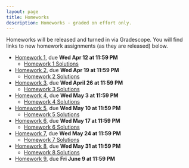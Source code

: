 ```yaml
---
layout: page
title: Homeworks
description: Homeworks - graded on effort only.
---
```


Homeworks will be released and turned in via Gradescope.  You will find links to new homework assignments (as they are released) below.

- [Homework 1](https://www.gradescope.com/courses/529662/assignments/2801558), due **Wed Apr 12 at 11:59 PM**
  - [Homework 1 Solutions](https://drive.google.com/file/d/1UX8CIZpQxB-bTdzQZ1z9pZ9vJ6k5DvR8/)
- [Homework 2](https://www.gradescope.com/courses/529662/assignments/2818872), due **Wed Apr 19 at 11:59 PM**
  - [Homework 2 Solutions](https://drive.google.com/file/d/1UPfh_crB4VVvEWzFBHbgkNDXBWkgAya2/)
- [Homework 3](https://www.gradescope.com/courses/529662/assignments/2837211), due **Wed April 26 at 11:59 PM**
  - [Homework 3 Solutions](https://drive.google.com/file/d/1noGtLdcYdhorW5D38wPbVWeE7U8_Sb9n/)
- [Homework 4](https://www.gradescope.com/courses/529662/assignments/2853324), due **Wed May 3 at 11:59 PM**
  - [Homework 4 Solutions](https://drive.google.com/file/d/1OmyPc4XC8hGuu5stZDy38WArHTErcez8/)
- [Homework 5](https://www.gradescope.com/courses/529662/assignments/2871779), due **Wed May 10 at 11:59 PM**
  - [Homework 5 Solutions](https://drive.google.com/file/d/1anBgOp-fIRjKMitOk3mtalOovpyAYB2L/)
- [Homework 6](https://www.gradescope.com/courses/529662/assignments/2888320), due **Wed May 17 at 11:59 PM**
  - [Homework 6 Solutions](https://drive.google.com/file/d/1Erm20vmHuajW_Gjj7UjAQT12t35rtbrd/)
- [Homework 7](https://www.gradescope.com/courses/529662/assignments/2901030), due **Wed May 24 at 11:59 PM**
  - [Homework 7 Solutions](https://drive.google.com/file/d/1zeIxbX8bnVZhEdpU3fazx-fCIIQaEcc3/view?usp=sharing)
- [Homework 8](https://www.gradescope.com/courses/529662/assignments/2913550), due **Wed May 31 at 11:59 PM**
  - [Homework 8 Solutions](https://drive.google.com/file/d/1ekzVs5aF1hjxMsH1OwAZkTXdRv2Yyj4R/)
- [Homework 9](https://www.gradescope.com/courses/529662/assignments/2922061), due **Fri June 9 at 11:59 PM**
